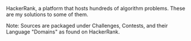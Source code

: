 HackerRank, a platform that hosts hundreds of algorithm problems. 
These are my solutions to some of them.

Note:
Sources are packaged under Challenges, Contests, and their Language "Domains" as found on HackerRank.